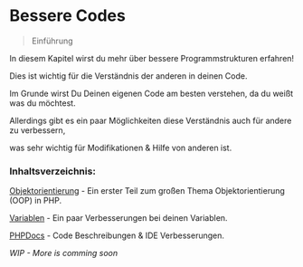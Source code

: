 # Bessere Codes

> Einführung

In diesem Kapitel wirst du mehr über bessere Programmstrukturen erfahren!

Dies ist wichtig für die Verständnis der anderen in deinen Code.

Im Grunde wirst Du Deinen eigenen Code am besten verstehen, da du weißt was du möchtest.

Allerdings gibt es ein paar Möglichkeiten diese Verständnis auch für andere zu verbessern,

was sehr wichtig für Modifikationen & Hilfe von anderen ist.


### Inhaltsverzeichnis:

[Objektorientierung](Objektorientierung.md) - Ein erster Teil zum großen Thema Objektorientierung (OOP) in PHP.

[Variablen](Variables.md) - Ein paar Verbesserungen bei deinen Variablen.

[PHPDocs](PHPDocs.md) - Code Beschreibungen & IDE Verbesserungen.

_WIP - More is comming soon_
